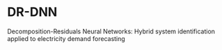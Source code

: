 # DR-DNN
Decomposition-Residuals Neural Networks: Hybrid system identification applied to electricity demand forecasting
